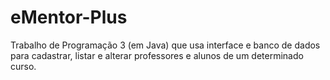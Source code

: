 # eMentor-Plus
Trabalho de Programação 3 (em Java) que usa interface e banco de dados para cadastrar, listar e alterar professores e alunos de um determinado curso.
